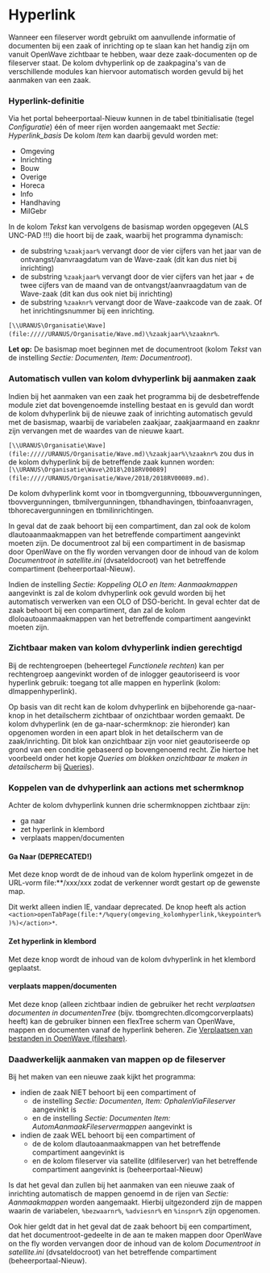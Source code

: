 # Hyperlink

Wanneer een fileserver wordt gebruikt om aanvullende informatie of documenten bij een zaak of inrichting op te slaan kan het handig zijn om vanuit OpenWave zichtbaar te hebben, waar deze zaak-documenten op de fileserver staat. De kolom dvhyperlink op de zaakpagina's van de verschillende modules kan hiervoor automatisch worden gevuld bij het aanmaken van een zaak.

### Hyperlink-definitie

Via het portal beheerportaal-Nieuw kunnen in de tabel tbinitialisatie (tegel _Configuratie_) één of meer rijen worden aangemaakt met _Sectie: Hyperlink_basis_
De kolom _Item_ kan daarbij gevuld worden met:

- Omgeving
- Inrichting
- Bouw
- Overige
- Horeca
- Info
- Handhaving
- MilGebr

In de kolom _Tekst_ kan vervolgens de basismap worden opgegeven (ALS UNC-PAD !!!) die hoort bij de zaak, waarbij het programma dynamisch:

- de substring `%zaakjaar%` vervangt door de vier cijfers van het jaar van de ontvangst/aanvraagdatum van de Wave-zaak (dit kan dus niet bij inrichting)
- de substring `%zaakjaar%` vervangt door de vier cijfers van het jaar + de twee cijfers van de maand van de ontvangst/aanvraagdatum van de Wave-zaak (dit kan dus ook niet bij inrichting)
- de substring `%zaaknr%` vervangt door de Wave-zaakcode van de zaak. Of het inrichtingsnummer bij een inrichting.

`[\\URANUS\Organisatie\Wave](file://///URANUS/Organisatie/Wave.md)\%zaakjaar%\%zaaknr%`.

**Let op:** De basismap moet beginnen met de documentroot (kolom _Tekst_ van de instelling _Sectie: Documenten, Item: Documentroot_).

### Automatisch vullen van kolom dvhyperlink bij aanmaken zaak

Indien bij het aanmaken van een zaak het programma bij de desbetreffende module ziet dat bovengenoemde instelling bestaat en is gevuld dan wordt de kolom dvhyperlink bij de nieuwe zaak of inrichting automatisch gevuld met de basismap, waarbij de variabelen zaakjaar, zaakjaarmaand en zaaknr zijn vervangen met de waardes van de nieuwe kaart.

`[\\URANUS\Organisatie\Wave](file://///URANUS/Organisatie/Wave.md)\%zaakjaar%\%zaaknr%` zou dus in de kolom dvhyperlink bij de betreffende zaak kunnen worden: `[\\URANUS\Organisatie\Wave\2018\2018RV00089](file://///URANUS/Organisatie/Wave/2018/2018RV00089.md)`.

De kolom dvhyperlink komt voor in tbomgvergunning, tbbouwvergunningen, tbovvergunningen, tbmilvergunningen, tbhandhavingen, tbinfoaanvragen, tbhorecavergunningen en tbmilinrichtingen.

In geval dat de zaak behoort bij een compartiment, dan zal ook de kolom dlautoaanmaakmappen van het betreffende compartiment aangevinkt moeten zijn. De documentroot zal bij een compartiment in de basismap door OpenWave on the fly worden vervangen door de inhoud van de kolom _Documentroot in satellite.ini_ (dvsateldocroot) van het betreffende compartiment (beheerportaal-Nieuw).

Indien de instelling _Sectie: Koppeling OLO en Item: Aanmaakmappen_ aangevinkt is zal de kolom dvhyperlink ook gevuld worden bij het automatisch verwerken van een OLO of DSO-bericht. In geval echter dat de zaak behoort bij een compartiment, dan zal de kolom dloloautoaanmaakmappen van het betreffende compartiment aangevinkt moeten zijn.

### Zichtbaar maken van kolom dvhyperlink indien gerechtigd

Bij de rechtengroepen (beheertegel _Functionele rechten_) kan per rechtengroep aangevinkt worden of de inlogger geautoriseerd is voor hyperlink gebruik: toegang tot alle mappen en hyperlink (kolom: dlmappenhyperlink).

Op basis van dit recht kan de kolom dvhyperlink en bijbehorende ga-naar-knop in het detailscherm zichtbaar of onzichtbaar worden gemaakt. De kolom dvhyperlink (en de ga-naar-schermknop: zie hieronder) kan opgenomen worden in een apart blok in het detailscherm van de zaak/inrichting. Dit blok kan onzichtbaar zijn voor niet geautoriseerde op grond van een conditie gebaseerd op bovengenoemd recht. Zie hiertoe het voorbeeld onder het kopje _Queries om blokken onzichtbaar te maken in detailscherm_ bij [Queries](/instellen_inrichten/queries.md)).

### Koppelen van de dvhyperlink aan actions met schermknop

Achter de kolom dvhyperlink kunnen drie schermknoppen zichtbaar zijn:

- ga naar
- zet hyperlink in klembord
- verplaats mappen/documenten

#### Ga Naar (**DEPRECATED!**)

Met deze knop wordt de de inhoud van de kolom hyperlink omgezet in de URL-vorm file:\*\*/xxx/xxx zodat de verkenner wordt gestart op de gewenste map.

Dit werkt alleen indien IE, vandaar deprecated. De knop heeft als action `<action>openTabPage(file:*/%query(omgeving_kolomhyperlink,%keypointer%)%)</action>*`.

#### Zet hyperlink in klembord

Met deze knop wordt de inhoud van de kolom dvhyperlink in het klembord geplaatst.

#### verplaats mappen/documenten

Met deze knop (alleen zichtbaar indien de gebruiker het recht _verplaatsen documenten in documentenTree_ (bijv. tbomgrechten.dlcomgcorverplaats) heeft) kan de gebruiker binnen een flexTree scherm van OpenWave, mappen en documenten vanaf de hyperlink beheren. Zie [Verplaatsen van bestanden in OpenWave (fileshare)](/probleemoplossing/programmablokken/verplaatsen_bestanden_fileshare.md).

### Daadwerkelijk aanmaken van mappen op de fileserver

Bij het maken van een nieuwe zaak kijkt het programma:

- indien de zaak NIET behoort bij een compartiment of
  - de instelling _Sectie: Documenten, Item: OphalenViaFileserver_ aangevinkt is
  - en de instelling _Sectie: Documenten Item: AutomAanmaakFileservermappen_ aangevinkt is
- indien de zaak WEL behoort bij een compartiment of
  - de de kolom dlautoaanmaakmappen van het betreffende compartiment aangevinkt is
  - en de kolom fileserver via satellite (dlfileserver) van het betreffende compartiment aangevinkt is (beheerportaal-Nieuw)

Is dat het geval dan zullen bij het aanmaken van een nieuwe zaak of inrichting automatisch de mappen genoemd in de rijen van _Sectie: Aanmaakmappen_ worden aangemaakt. Hierbij uitgezonderd zijn de mappen waarin de variabelen, `%bezwaarnr%`, `%adviesnr%` en `%inspnr%` zijn opgenomen.

Ook hier geldt dat in het geval dat de zaak behoort bij een compartiment, dat het documentroot-gedeelte in de aan te maken mappen door OpenWave on the fly worden vervangen door de inhoud van de kolom _Documentroot in satellite.ini_ (dvsateldocroot) van het betreffende compartiment (beheerportaal-Nieuw).
